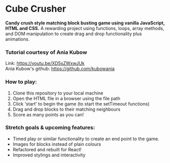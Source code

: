 # Cube Crusher

**Candy crush style matching block busting game using vanilla JavaScript, HTML and CSS.**
A rewarding project using functions, loops, array methods, and DOM manipulation to create drag and drop functionality plus animations.

### Tutorial courtesy of Ania Kubow 
Link: https://youtu.be/XD5sZWxwJUk    
Ania Kubow's github: https://github.com/kubowania

### How to play:
1. Clone this repository to your local machine
2. Open the HTML file in a browser using the file path
3. Click 'start' to begin the game (to start the setTimeout functions)
4. Drag and drop blocks to their matching neighbours
5. Score as many points as you can!


### Stretch goals & upcoming features:
- Timed play or similar functionality to create an end point to the game.
- Images for blocks instead of plain colours
- Refactored and rebuilt for React!
- Improved stylings and interactivity
